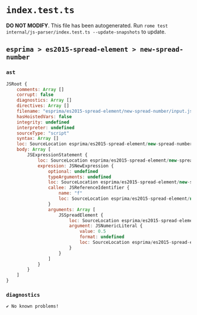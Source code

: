 # `index.test.ts`

**DO NOT MODIFY**. This file has been autogenerated. Run `rome test internal/js-parser/index.test.ts --update-snapshots` to update.

## `esprima > es2015-spread-element > new-spread-number`

### `ast`

```javascript
JSRoot {
	comments: Array []
	corrupt: false
	diagnostics: Array []
	directives: Array []
	filename: "esprima/es2015-spread-element/new-spread-number/input.js"
	hasHoistedVars: false
	integrity: undefined
	interpreter: undefined
	sourceType: "script"
	syntax: Array []
	loc: SourceLocation esprima/es2015-spread-element/new-spread-number/input.js 1:0-2:0
	body: Array [
		JSExpressionStatement {
			loc: SourceLocation esprima/es2015-spread-element/new-spread-number/input.js 1:0-1:13
			expression: JSNewExpression {
				optional: undefined
				typeArguments: undefined
				loc: SourceLocation esprima/es2015-spread-element/new-spread-number/input.js 1:0-1:12
				callee: JSReferenceIdentifier {
					name: "f"
					loc: SourceLocation esprima/es2015-spread-element/new-spread-number/input.js 1:4-1:5 (f)
				}
				arguments: Array [
					JSSpreadElement {
						loc: SourceLocation esprima/es2015-spread-element/new-spread-number/input.js 1:6-1:11
						argument: JSNumericLiteral {
							value: 0.5
							format: undefined
							loc: SourceLocation esprima/es2015-spread-element/new-spread-number/input.js 1:9-1:11
						}
					}
				]
			}
		}
	]
}
```

### `diagnostics`

```
✔ No known problems!

```

